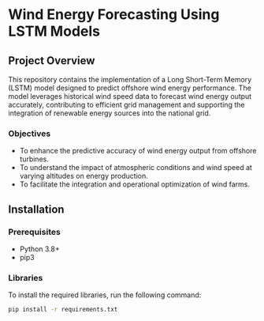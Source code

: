 # Wind Energy Forecasting Using LSTM Models

## Project Overview
This repository contains the implementation of a Long Short-Term Memory (LSTM) model designed to predict offshore wind energy performance. The model leverages historical wind speed data to forecast wind energy output accurately, contributing to efficient grid management and supporting the integration of renewable energy sources into the national grid.

### Objectives
- To enhance the predictive accuracy of wind energy output from offshore turbines.
- To understand the impact of atmospheric conditions and wind speed at varying altitudes on energy production.
- To facilitate the integration and operational optimization of wind farms.

## Installation

### Prerequisites
- Python 3.8+
- pip3

### Libraries
To install the required libraries, run the following command:
```bash
pip install -r requirements.txt
